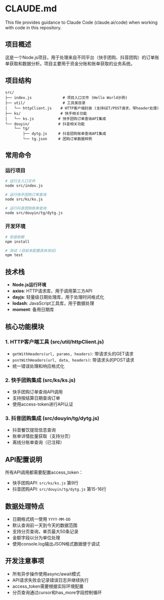 # CLAUDE.md

This file provides guidance to Claude Code (claude.ai/code) when working with code in this repository.

## 项目概述

这是一个Node.js项目，用于处理来自不同平台（快手团购、抖音团购）的订单账单获取和数据分析。项目主要用于资金分账和账单获取的业务系统。

## 项目结构

```
src/
├── index.js              # 项目入口文件 (Hello World示例)
├── util/                 # 工具类目录
│   └── httpClient.js    # HTTP客户端封装 (支持GET/POST请求，带header处理)
├── ks/                  # 快手相关功能
│   └── ks.js           # 快手团购订单查询API集成
└── douyin/             # 抖音相关功能
    └── tg/
        ├── dytg.js     # 抖音团购账单查询API集成
        └── tg.json     # 团购订单数据样例
```

## 常用命令

### 运行项目
```bash
# 运行主入口文件
node src/index.js

# 运行快手团购订单查询
node src/ks/ks.js

# 运行抖音团购账单查询
node src/douyin/tg/dytg.js
```

### 开发环境
```bash
# 安装依赖
npm install

# 测试 (目前未配置具体测试)
npm test
```

## 技术栈

- **Node.js运行环境**
- **axios**: HTTP请求库，用于调用第三方API
- **dayjs**: 轻量级日期处理库，用于处理时间格式化
- **lodash**: JavaScript工具库，用于数据处理
- **moment**: 备用日期库

## 核心功能模块

### 1. HTTP客户端工具 (src/util/httpClient.js)
- `getWithHeaders(url, params, headers)`: 带请求头的GET请求
- `postWithHeaders(url, data, headers)`: 带请求头的POST请求
- 统一错误处理和响应格式化

### 2. 快手团购集成 (src/ks/ks.js)
- 快手团购订单查询API调用
- 支持按结算日期查询订单
- 使用access-token进行API认证

### 3. 抖音团购集成 (src/douyin/tg/dytg.js)
- 抖音餐饮提现信息查询
- 账单详情批量获取（支持分页）
- 离线分账单查询（已注释）

## API配置说明

所有API调用都需要配置access_token：
- 快手团购API: `src/ks/ks.js` 第9行
- 抖音团购API: `src/douyin/tg/dytg.js` 第15-16行

## 数据处理特点

- 日期格式统一使用 `YYYY-MM-DD`
- 默认查询前一天到今天的数据范围
- 支持分页查询，单页最大50条记录
- 金额字段以分为单位处理
- 使用console.log输出JSON格式数据便于调试

## 开发注意事项

- 所有异步操作使用async/await模式
- API请求失败会记录错误日志并继续执行
- access_token需要根据实际环境配置
- 分页查询通过cursor和has_more字段控制循环